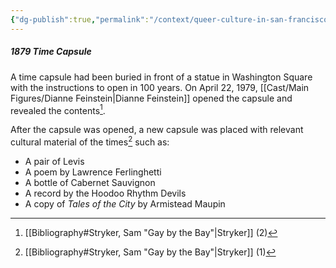```yaml
---
{"dg-publish":true,"permalink":"/context/queer-culture-in-san-francisco/san-francisco/"}
---
```


##### 1879 Time Capsule

A time capsule had been buried in front of a statue in Washington Square with the instructions to open in 100 years. On April 22, 1979, [[Cast/Main Figures/Dianne Feinstein\|Dianne Feinstein]] opened the capsule and revealed the contents[^1]. 



After the capsule was opened, a new capsule was placed with relevant cultural material of the times[^2] such as:
- A pair of Levis
- A poem by Lawrence Ferlinghetti
- A bottle of Cabernet Sauvignon
- A record by the Hoodoo Rhythm Devils
- A copy of *Tales of the City* by Armistead Maupin

[^1]: [[Bibliography#Stryker, Sam "Gay by the Bay"\|Stryker]] (2)
[^2]: [[Bibliography#Stryker, Sam "Gay by the Bay"\|Stryker]] (1)
